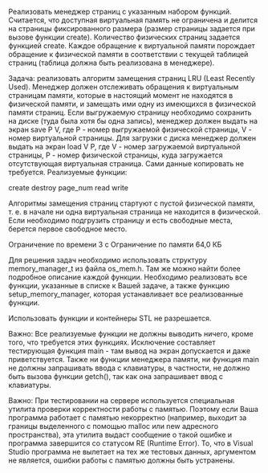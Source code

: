 Реализовать менеджер страниц с указанным набором функций. Считается, что доступная виртуальная память не ограничена и делится на страницы фиксированного размера (размер страницы задается при вызове функции create). Количество физических страниц задается функцией create. Каждое обращение к виртуальной памяти порождает обращение к физической памяти в соответствии с текущей таблицей страниц (таблица должна быть реализована в менеджере).

Задача: реализовать алгоритм замещения страниц LRU (Least Recently Used). Менеджер должен отслеживать обращения к виртуальным страницам памяти, которые в настоящий момент не находятся в физической памяти, и замещать ими одну из имеющихся в физической памяти страниц. Если выгружаемую страницу необходимо сохранить на диске (туда была хотя бы одна запись), менеджер должен выдать на экран save P V, где P - номер выгружаемой физической страницы, V - номер виртуальной страницы. Для загрузки с диска менеджер должен выдать на экран load V P, где V - номер загружаемой виртуальной страницы, P - номер физической страницы, куда загружается отсутствующая виртуальная страница. Сами данные копировать не требуется. Реализуемые функции:

create
destroy
page_num
read
write

Алгоритмы замещения страниц стартуют с пустой физической памяти, т. е. в начале ни одна виртуальная страница не находится в физической. Если необходимо подгрузить страницу и есть свободные места, берется первое свободное место.

Ограничение по времени	3 с
Ограничение по памяти	64,0 КБ

Для решения задач необходимо использовать структуру memory_manager_t из файла os_mem.h. Там же можно найти более подробное описание каждой функции. Необходимо реализовать все функции, указанные в списке к Вашей задаче, а также функцию setup_memory_manager, которая устанавливает все реализованные функции.

Использовать функции и контейнеры STL не разрешается.

Важно: Все реализуемые функции не должны выводить ничего, кроме того, что требуется этих функциях. Исключение составляет тестирующая функция main - там вывод на экран допускается и даже приветствуется. Также ни функции менеджера памяти, ни функция main не должны запрашивать ввода с клавиатуры, в частности, не должно быть вызова функции getch(), так как она запрашивает ввод с клавиатуры.

Важно: При тестировании на сервере используется специальная утилита проверки корректности работы с памятью. Поэтому если Ваша программа работает с памятью некорректно (например, выходит за границы выделенного с помощью malloc или new адресного пространства), эта утилита выдаст сообщение о такой ошибке и программа завершится со статусом RE (Runtime Error). То, что в Visual Studio программа не вылетает на тех же тестовых данных, аргументом не является, ошибки работы с памятью должны быть устранены.
